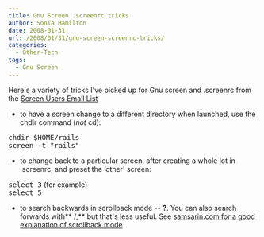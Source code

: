 ```yaml
---
title: Gnu Screen .screenrc tricks
author: Sonia Hamilton
date: 2008-01-31
url: /2008/01/31/gnu-screen-screenrc-tricks/
categories:
  - Other-Tech
tags:
  - Gnu Screen
---
```

Here's a variety of tricks I've picked up for Gnu screen and .screenrc from the [Screen Users Email List][1]

<!--more-->

  * to have a screen change to a different directory when launched, use the chdir command (*not* cd):

<tt>chdir $HOME/rails</tt>  
<tt>screen -t "rails"</tt>

  * to change back to a particular screen, after creating a whole lot in .screenrc, and preset the &#8216;other' screen:

<tt>select 3</tt> (for example)  
<tt>select 5</tt>

  * to search backwards in scrollback mode -- **?**. You can also search forwards with** /,** but that's less useful. See [samsarin.com for a good explanation of scrollback mode][2].

 [1]: http://lists.gnu.org/mailman/listinfo/screen-users
 [2]: http://www.samsarin.com/blog/2007/03/11/gnu-screen-working-with-the-scrollback-buffer/
